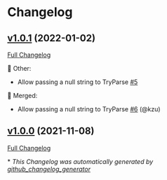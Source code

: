 # Changelog

## [v1.0.1](https://github.com/devlooped/isbn/tree/v1.0.1) (2022-01-02)

[Full Changelog](https://github.com/devlooped/isbn/compare/v1.0.0...v1.0.1)

:hammer: Other:

- Allow passing a null string to TryParse [\#5](https://github.com/devlooped/isbn/issues/5)

:twisted_rightwards_arrows: Merged:

- Allow passing a null string to TryParse [\#6](https://github.com/devlooped/isbn/pull/6) (@kzu)

## [v1.0.0](https://github.com/devlooped/isbn/tree/v1.0.0) (2021-11-08)

[Full Changelog](https://github.com/devlooped/isbn/compare/9197e446181ebd70ab7828f53bb4200956b57d49...v1.0.0)



\* *This Changelog was automatically generated by [github_changelog_generator](https://github.com/github-changelog-generator/github-changelog-generator)*
